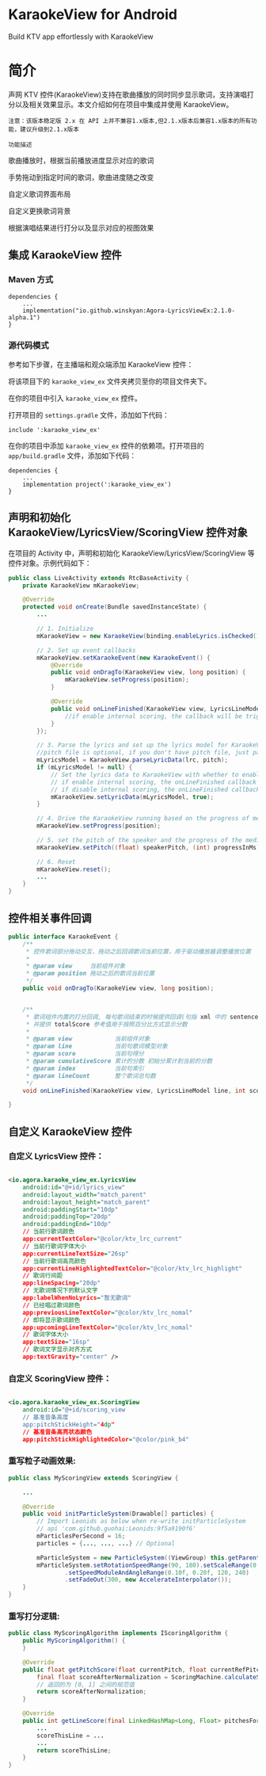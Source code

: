 # KaraokeView for Android

Build KTV app effortlessly with KaraokeView

# 简介

声网 KTV 控件(KaraokeView)支持在歌曲播放的同时同步显示歌词，支持演唱打分以及相关效果显示。本文介绍如何在项目中集成并使用 KaraokeView。

`注意：该版本稳定版 2.x 在 API 上并不兼容1.x版本,但2.1.x版本后兼容1.x版本的所有功能，建议升级到2.1.x版本`

`功能描述`

歌曲播放时，根据当前播放进度显示对应的歌词

手势拖动到指定时间的歌词，歌曲进度随之改变

自定义歌词界面布局

自定义更换歌词背景

根据演唱结果进行打分以及显示对应的视图效果

## 集成 KaraokeView 控件

### Maven 方式

```
dependencies {
    ...
    implementation("io.github.winskyan:Agora-LyricsViewEx:2.1.0-alpha.1")
}
```

### 源代码模式

参考如下步骤，在主播端和观众端添加 KaraokeView 控件：

将该项目下的 `karaoke_view_ex` 文件夹拷贝至你的项目文件夹下。

在你的项目中引入 `karaoke_view_ex` 控件。

打开项目的 `settings.gradle` 文件，添加如下代码：

```
include ':karaoke_view_ex'
```

在你的项目中添加 `karaoke_view_ex` 控件的依赖项。打开项目的 `app/build.gradle` 文件，添加如下代码：

```
dependencies {
    ...
    implementation project(':karaoke_view_ex')
}
```

## 声明和初始化 KaraokeView/LyricsView/ScoringView 控件对象

在项目的 Activity 中，声明和初始化 KaraokeView/LyricsView/ScoringView 等控件对象。示例代码如下：

```Java
public class LiveActivity extends RtcBaseActivity {
    private KaraokeView mKaraokeView;

    @Override
    protected void onCreate(Bundle savedInstanceState) {
        ...

        // 1. Initialize
        mKaraokeView = new KaraokeView(binding.enableLyrics.isChecked() ? binding.lyricsView : null, binding.enableScoring.isChecked() ? binding.scoringView : null);

        // 2. Set up event callbacks
        mKaraokeView.setKaraokeEvent(new KaraokeEvent() {
            @Override
            public void onDragTo(KaraokeView view, long position) {
                mKaraokeView.setProgress(position);
            }

            @Override
            public void onLineFinished(KaraokeView view, LyricsLineModel line, int score, int cumulativeScore, int index, int lineCount) {
                //if enable internal scoring, the callback will be triggered when a line of lyrics is finished
            }
        });

        // 3. Parse the lyrics and set up the lyrics model for KaraokeView
        //pitch file is optional, if you don't have pitch file, just pass null
        mLyricsModel = KaraokeView.parseLyricData(lrc, pitch);
        if (mLyricsModel != null) {
            // Set the lyrics data to KaraokeView with whether to enable internal scoring
            // if enable internal scoring, the onLineFinished callback will be triggered when a line of lyrics is finished
            // if disable internal scoring, the onLineFinished callback will not be triggered
            mKaraokeView.setLyricData(mLyricsModel, true);
        }

        // 4. Drive the KaraokeView running based on the progress of media player
        mKaraokeView.setProgress(position);

        // 5. set the pitch of the speaker and the progress of the media player
        mKaraokeView.setPitch((float) speakerPitch, (int) progressInMs);

        // 6. Reset
        mKaraokeView.reset();
        ...
    }
}
```

## 控件相关事件回调

```Java
public interface KaraokeEvent {
    /**
     * 控件歌词部分拖动交互，拖动之后回调歌词当前位置，用于驱动播放器调整播放位置
     *
     * @param view     当前组件对象
     * @param position 拖动之后的歌词当前位置
     */
    public void onDragTo(KaraokeView view, long position);


    /**
     * 歌词组件内置的打分回调, 每句歌词结束的时候提供回调(句指 xml 中的 sentence 节点),
     * 并提供 totalScore 参考值用于按照百分比方式显示分数
     *
     * @param view            当前组件对象
     * @param line            当前句歌词模型对象
     * @param score           当前句得分
     * @param cumulativeScore 累计的分数 初始分累计到当前的分数
     * @param index           当前句索引
     * @param lineCount       整个歌词总句数
     */
    void onLineFinished(KaraokeView view, LyricsLineModel line, int score, int cumulativeScore, int index, int lineCount);

}

```

## 自定义 KaraokeView 控件

### 自定义 LyricsView 控件：

```xml

<io.agora.karaoke_view_ex.LyricsView 
    android:id="@+id/lyrics_view"
    android:layout_width="match_parent" 
    android:layout_height="match_parent"
    android:paddingStart="10dp" 
    android:paddingTop="20dp" 
    android:paddingEnd="10dp"
    // 当前行歌词颜色
    app:currentTextColor="@color/ktv_lrc_current"
    // 当前行歌词字体大小
    app:currentLineTextSize="26sp"
    // 当前行歌词高亮颜色
    app:currentLineHighlightedTextColor="@color/ktv_lrc_highlight"
    // 歌词行间距
    app:lineSpacing="20dp"
    // 无歌词情况下的默认文字
    app:labelWhenNoLyrics="暂无歌词"
    // 已经唱过歌词颜色
    app:previousLineTextColor="@color/ktv_lrc_nomal"
    // 即将显示歌词颜色
    app:upcomingLineTextColor="@color/ktv_lrc_nomal"
    // 歌词字体大小
    app:textSize="16sp"
    // 歌词文字显示对齐方式
    app:textGravity="center" />
```

### 自定义 ScoringView 控件：

```xml

<io.agora.karaoke_view_ex.ScoringView
    android:id="@+id/scoring_view
    // 基准音条高度
    app:pitchStickHeight="4dp"
    // 基准音条高亮状态颜色
    app:pitchStickHighlightedColor="@color/pink_b4"
```

### 重写粒子动画效果:

```Java
public class MyScoringView extends ScoringView {

    ...

    @Override
    public void initParticleSystem(Drawable[] particles) {
        // Import Leonids as below when re-write initParticleSystem
        // api 'com.github.guohai:Leonids:9f5a9190f6'
        mParticlesPerSecond = 16;
        particles = {..., ..., ...} // Optional

        mParticleSystem = new ParticleSystem((ViewGroup) this.getParent(), particles.length * 6, particles, 900);
        mParticleSystem.setRotationSpeedRange(90, 180).setScaleRange(0.7f, 1.6f)
                .setSpeedModuleAndAngleRange(0.10f, 0.20f, 120, 240)
                .setFadeOut(300, new AccelerateInterpolator());
    }
}
```

### 重写打分逻辑:
```Java
public class MyScoringAlgorithm implements IScoringAlgorithm {
    public MyScoringAlgorithm() {
    }

    @Override
    public float getPitchScore(float currentPitch, float currentRefPitch) {
        final float scoreAfterNormalization = ScoringMachine.calculateScore2(0, mScoringLevel, mScoringCompensationOffset, currentPitch, currentRefPitch);
        // 返回的为 [0, 1] 之间的规范值
        return scoreAfterNormalization;
    }

    @Override
    public int getLineScore(final LinkedHashMap<Long, Float> pitchesForLine, final int indexOfLineJustFinished, final LyricsLineModel lineJustFinished) {
        ...
        scoreThisLine = ...
        ...
        return scoreThisLine;
    }
}
```


